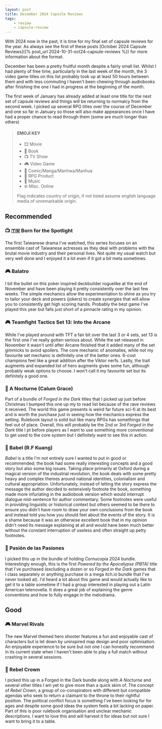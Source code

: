 ```yaml
---
layout: post
title: December 2024 Capsule Reviews
tags:
    - review
    - capsule-review
---
```


With 2024 now in the past, it is time for my final set of capsule reviews for
the year. As always see the first of these posts
[October 2024 Capsule Reviews]({% post_url 2024-10-31-oct24-capsule-reviews %})
for more information about the format.

December has been a pretty fruitful month despite a fairly small list. Whilst I
had plenty of free time, particularly in the last week of the month, the 3
video game titles on this list probably took up at least 50 hours between them
and with less commuting I haven't been chewing through audiobooks after
finishing the one I had in progress at the beginning of the month.

The first week of January has already added at least one title for the next set
of capsule reviews and things will be returning to normalcy from the second
week. I picked up several RPG titles over the course of December and one so far
in January so those will also make appearances once I have had a proper chance
to read through them (some are much longer than others)

> #### EMOJI KEY
> - 🎞 Movie
> - 📕 Book
> - 📺 TV Show
> - 🎮 Video Game
> - 🦸 Comic/Manga/Manhwa/Manhua
> - 🐲 RPG Product
> - 🎵 Music
> - 🌐 Misc. Online
> 
> Flag indicates country of origin, if not listed assume english language media
> of unremarkable origin.

## Recommended

### 📺 🇹🇼 Born for the Spotlight
The first Taiwanese drama I've watched, this series focuses on an ensemble cast
of Taiwanese actresses as they deal with problems with the brutal movie
industry and their personal lives. Not quite my usual watch but very well done
and I enjoyed it a lot even if it got a bit meta sometimes.

### 🎮 Balatro
I bit the bullet on this poker inspired deckbuilder roguelike at the end of
November and have been playing it pretty consistently over the last few weeks.
The simple mechanics allow the experimentation to shine as you try to tailor
your deck and powers (jokers) to create synergies that will allow you to
consistently get high scoring hands. Probably the best game I've played this
year but falls just short of a pinnacle rating in my opinion.

### 🎮 Teamfight Tactics Set 13: Into the Arcane
While I've played around with TFT a fair bit over the last 3 or 4 sets, set 13
is the first one I've really gotten serious about. While the set released in
November it wasn't until after Arcane finished that it added many of the set
gimmicks to avoid spoilers. The core mechanic of anomalies, while not my
favourite set mechanic is definitely one of the better ones. 6-cost champions
feel like a great addition after the Viktor nerfs. Lastly, the trait augments
and expanded list of hero augments gives some fun, although probably weak
options to choose. I won't call it my favourite set but its definitely a good
one.

### 🐲 A Nocturne (Calum Grace)
Part of a bundle of *Forged in the Dark* titles that I picked up just before
Christmas I bumped this one up my to read list because of the rave reviews it
received. The world this game presents is weird far future sci-fi at its best
and is worth the purchase just in seeing how the mechanics express the setting.
Rulebook layout is solid but like many RPGs has somethings that feel out of
place. Overall, this will probably be the 2nd or 3rd *Forged in the Dark* title
I pt before players as I want to use something more conventional to get used to
the core system but I definitely want to see this in action.

### 📕 Babel (R.F Kuang)
*Babel* is a title I'm not entirely sure I wanted to put in good or recommended;
the book had some really interesting concepts and a good story but also some
big issues. Taking place primarily at Oxford during a magical version of the
industrial revolution, the book deals with some pretty heavy and complex themes
around national identities, colonialism and cultural appropriation.
Unfortunately, instead of letting the story express the message the author
decided to extensively footnote the book, something made more infuriating in
the audiobook version which would interrupt dialogue mid-sentence for author
commentary. Some footnotes were useful in providing linguistic or historical
context but others seemed to be there to ensure you didn't have room to draw
your own conclusions from the book and instead told you how you should feel
about the events of the story. It is a shame because it was an otherwise
excellent book that in my opinion didn't need its message explaining at all and
would have been much better without the constant interruption of useless and
often straight up petty footnotes.

### 🐲 Pasión de las Pasiones
I picked this up in the bundle of holding Cornucopia 2024 bundle. Interestingly
enough, this is the first *Powered by the Apocalypse (PBTA)* title that I've
purchased (excluding a dozen or so *Forged in the Dark* games that I class 
separately or anything purchase in a mega itch.io bundle that I've never looked
at). I'd heard a lot about this game and would actually like to get it to a
table sometime if I had a group interested in playing out a Latin American
telenovella. It does a great job of explaining the genre conventions and how to
fully engage in the melodrama.

## Good

### 🎮 Marvel Rivals
The new Marvel themed hero shooter features a fun and enjoyable cast of
characters but is let down by uninspired map design and poor optimisation.
An enjoyable experience to be sure but not one I can honestly recommend in its
current state when I haven't been able to play a full match without crashing
in several sessions.

### 🐲 Rebel Crown
I picked this up in a Forged in the Dark bundle along with *A Nocturne* and
several other titles I am yet to give more than a quick skim of. The concept of
*Rebel Crown*, a group of co-conspirators with different but compatible agendas
who seek to return a claimant to the throne to their rightful position. The
political conflict focus is something I've been looking for for ages and
despite some good ideas the system feels a bit lacking on paper. Part of this
is poor rulebook organisation and unclear mechanic descriptions. I want to love
this and will harvest it for ideas but not sure I want to bring it to a table.
